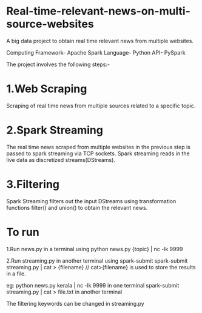 # Real-time-relevant-news-on-multi-source-websites
A big data project to obtain real time relevant news from multiple websites.

Computing Framework- Apache Spark
Language- Python
API- PySpark

The project involves the following steps:-

1.Web Scraping
===============
Scraping of real time news from multiple sources related to a specific topic.

2.Spark Streaming
==================
The real time news scraped from multiple websites in the previous step is passed to spark streaming via TCP sockets. Spark streaming reads in the live data as discretized streams(DStreams).

3.Filtering
===========
Spark Streaming filters out the input DStreams using transformation functions filter() and union() to obtain the relevant news.

To run
======
1.Run news.py in a terminal using
python news.py {topic} | nc -lk 9999

2.Run streaming.py in another terminal using spark-submit
spark-submit streaming.py | cat > {filename} // cat>{filename} is used to store the results in a file.

eg: python news.py kerala | nc -lk 9999 in one terminal
    spark-submit streaming.py | cat > file.txt in another terminal
    
The filtering keywords can be changed in streaming.py
